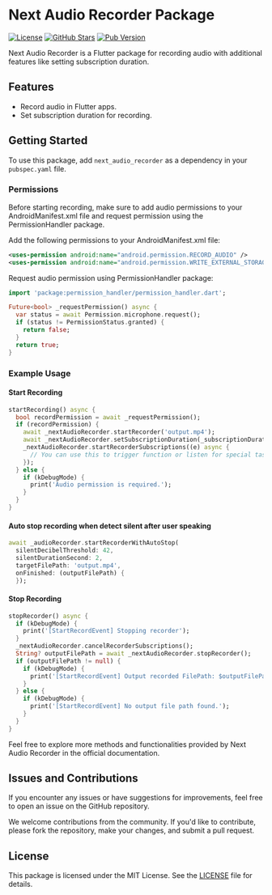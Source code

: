 # Next Audio Recorder Package

[![License](https://img.shields.io/badge/License-MIT-green)](LICENSE)
[![GitHub Stars](https://img.shields.io/github/stars/tranhuudang/next_audio_recorder?style=flat&logo=github&colorB=green&label=stars)](https://github.com/tranhuudang/next_audio_recorder/stargazers)
[![Pub Version](https://img.shields.io/pub/v/next_audio_recorder.svg)](https://pub.dev/packages/next_audio_recorder/)

Next Audio Recorder is a Flutter package for recording audio with additional features like setting subscription duration.

## Features

- Record audio in Flutter apps.
- Set subscription duration for recording.

## Getting Started

To use this package, add `next_audio_recorder` as a dependency in your `pubspec.yaml` file.

### Permissions

Before starting recording, make sure to add audio permissions to your AndroidManifest.xml file and request permission using the PermissionHandler package.

Add the following permissions to your AndroidManifest.xml file:

```xml
<uses-permission android:name="android.permission.RECORD_AUDIO" />
<uses-permission android:name="android.permission.WRITE_EXTERNAL_STORAGE" />
```

Request audio permission using PermissionHandler package:

```dart
import 'package:permission_handler/permission_handler.dart';

Future<bool> _requestPermission() async {
  var status = await Permission.microphone.request();
  if (status != PermissionStatus.granted) {
    return false;
  }
  return true;
}
```

### Example Usage

#### Start Recording

```dart
startRecording() async {
  bool recordPermission = await _requestPermission();
  if (recordPermission) {
    await _nextAudioRecorder.startRecorder('output.mp4');
    await _nextAudioRecorder.setSubscriptionDuration(_subscriptionDuration);
    _nextAudioRecorder.startRecorderSubscriptions((e) async {
      // You can use this to trigger function or listen for special tasks like detecting when the user stops talking.
    });
  } else {
    if (kDebugMode) {
      print('Audio permission is required.');
    }
  }
}
```
#### Auto stop recording when detect silent after user speaking

```dart
await _audioRecorder.startRecorderWithAutoStop(
  silentDecibelThreshold: 42,
  silentDurationSecond: 2,
  targetFilePath: 'output.mp4',
  onFinished: (outputFilePath) {
  });
```
#### Stop Recording

```dart
stopRecorder() async {
  if (kDebugMode) {
    print('[StartRecordEvent] Stopping recorder');
  }
  _nextAudioRecorder.cancelRecorderSubscriptions();
  String? outputFilePath = await _nextAudioRecorder.stopRecorder();
  if (outputFilePath != null) {
    if (kDebugMode) {
      print('[StartRecordEvent] Output recorded FilePath: $outputFilePath');
    }
  } else {
    if (kDebugMode) {
      print('[StartRecordEvent] No output file path found.');
    }
  }
}
```

Feel free to explore more methods and functionalities provided by Next Audio Recorder in the official documentation.

## Issues and Contributions

If you encounter any issues or have suggestions for improvements, feel free to open an issue on the GitHub repository.

We welcome contributions from the community. If you'd like to contribute, please fork the repository, make your changes, and submit a pull request.

## License

This package is licensed under the MIT License. See the [LICENSE](LICENSE) file for details.